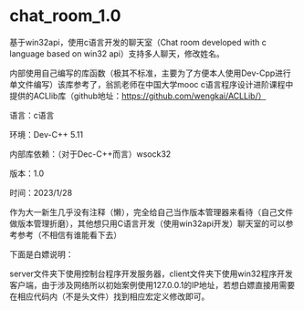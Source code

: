 # chat_room_1.0
基于win32api，使用c语言开发的聊天室（Chat room developed with c language based on win32 api）支持多人聊天，修改姓名。

内部使用自己编写的库函数（极其不标准，主要为了方便本人使用Dev-Cpp进行单文件编写）该库参考了，翁凯老师在中国大学mooc c语言程序设计进阶课程中提供的ACLlib库（github地址：https://github.com/wengkai/ACLLib/）

语言：c语言

环境：Dev-C++ 5.11

内部库依赖：（对于Dec-C++而言）wsock32

版本：1.0

时间：2023/1/28

作为大一新生几乎没有注释（懒），完全给自己当作版本管理器来看待（自己文件做版本管理折磨），其他想只用C语言开发（使用win32api开发）聊天室的可以参考参考（不相信有谁能看下去）

下面是白嫖说明：

server文件夹下使用控制台程序开发服务器，client文件夹下使用win32程序开发客户端，由于涉及网络所以初始案例使用127.0.0.1的IP地址，若想白嫖直接用需要在相应代码内（不是头文件）找到相应宏定义修改即可。
